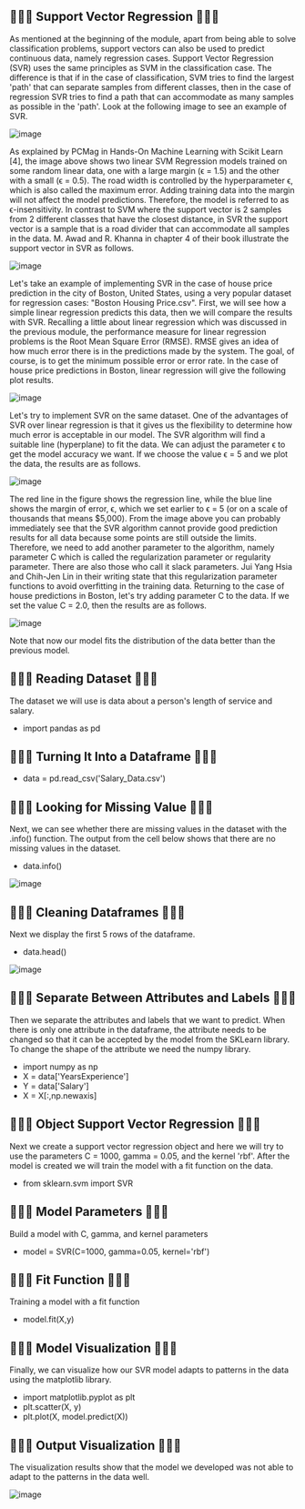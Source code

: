 ## 🌰🥐🥨 Support Vector Regression 🥨🥐🌰
As mentioned at the beginning of the module, apart from being able to solve classification problems, support vectors can also be used to predict continuous data, namely regression cases. Support Vector Regression (SVR) uses the same principles as SVM in the classification case. The difference is that if in the case of classification, SVM tries to find the largest 'path' that can separate samples from different classes, then in the case of regression SVR tries to find a path that can accommodate as many samples as possible in the 'path'. Look at the following image to see an example of SVR.

![image](https://github.com/diantyapitaloka/Support-Vector-Regression/assets/147487436/42f3348d-4e03-40ab-af42-8be5211e57f7)


As explained by PCMag in Hands-On Machine Learning with Scikit Learn [4], the image above shows two linear SVM Regression models trained on some random linear data, one with a large margin (ϵ = 1.5) and the other with a small (ϵ = 0.5). The road width is controlled by the hyperparameter ϵ, which is also called the maximum error. Adding training data into the margin will not affect the model predictions. Therefore, the model is referred to as ϵ-insensitivity. In contrast to SVM where the support vector is 2 samples from 2 different classes that have the closest distance, in SVR the support vector is a sample that is a road divider that can accommodate all samples in the data. M. Awad and R. Khanna in chapter 4 of their book illustrate the support vector in SVR as follows.

![image](https://github.com/diantyapitaloka/Support-Vector-Regression/assets/147487436/1f2fd65f-f38a-4110-a015-1af0057398bc)

Let's take an example of implementing SVR in the case of house price prediction in the city of Boston, United States, using a very popular dataset for regression cases: "Boston Housing Price.csv". First, we will see how a simple linear regression predicts this data, then we will compare the results with SVR. Recalling a little about linear regression which was discussed in the previous module, the performance measure for linear regression problems is the Root Mean Square Error (RMSE). RMSE gives an idea of how much error there is in the predictions made by the system. The goal, of course, is to get the minimum possible error or error rate. In the case of house price predictions in Boston, linear regression will give the following plot results.

![image](https://github.com/diantyapitaloka/Support-Vector-Regression/assets/147487436/56b751f4-852e-4100-9c2c-2e78a3d872ac)


Let's try to implement SVR on the same dataset. One of the advantages of SVR over linear regression is that it gives us the flexibility to determine how much error is acceptable in our model. The SVR algorithm will find a suitable line (hyperplane) to fit the data. We can adjust the parameter ϵ to get the model accuracy we want. If we choose the value ϵ = 5 and we plot the data, the results are as follows.

![image](https://github.com/diantyapitaloka/Support-Vector-Regression/assets/147487436/dc2eb4d7-f5d0-4d24-925a-eddfca5618b8)

The red line in the figure shows the regression line, while the blue line shows the margin of error, ϵ, which we set earlier to ϵ = 5 (or on a scale of thousands that means $5,000). From the image above you can probably immediately see that the SVR algorithm cannot provide good prediction results for all data because some points are still outside the limits. Therefore, we need to add another parameter to the algorithm, namely parameter C which is called the regularization parameter or regularity parameter. There are also those who call it slack parameters. Jui Yang Hsia and Chih-Jen Lin in their writing state that this regularization parameter functions to avoid overfitting in the training data. Returning to the case of house predictions in Boston, let's try adding parameter C to the data. If we set the value C = 2.0, then the results are as follows.

![image](https://github.com/diantyapitaloka/Support-Vector-Regression/assets/147487436/d5e57c58-92ed-4492-a307-09d64fed6bd1)

Note that now our model fits the distribution of the data better than the previous model.

## 🌰🥐🥨 Reading Dataset 🥨🥐🌰
The dataset we will use is data about a person's length of service and salary.
- import pandas as pd
 
## 🌰🥐🥨 Turning It Into a Dataframe 🥨🥐🌰
- data = pd.read_csv('Salary_Data.csv')

## 🌰🥐🥨 Looking for Missing Value 🥨🥐🌰
Next, we can see whether there are missing values in the dataset with the .info() function. The output from the cell below shows that there are no missing values in the dataset.
- data.info()

![image](https://github.com/diantyapitaloka/Support-Vector-Regression/assets/147487436/b458cb0c-64a6-455f-984a-08b0aad8e4bf)

## 🌰🥐🥨 Cleaning Dataframes 🥨🥐🌰
Next we display the first 5 rows of the dataframe.
- data.head()

![image](https://github.com/diantyapitaloka/Support-Vector-Regression/assets/147487436/ccbcdc2c-d480-449d-a948-3dab89daec98)

## 🌰🥐🥨 Separate Between Attributes and Labels 🥨🥐🌰
Then we separate the attributes and labels that we want to predict. When there is only one attribute in the dataframe, the attribute needs to be changed so that it can be accepted by the model from the SKLearn library. To change the shape of the attribute we need the numpy library.
- import numpy as np
- X = data['YearsExperience']
- Y = data['Salary']
- X = X[:,np.newaxis]

## 🌰🥐🥨 Object Support Vector Regression 🥨🥐🌰
Next we create a support vector regression object and here we will try to use the parameters C = 1000, gamma = 0.05, and the kernel 'rbf'. After the model is created we will train the model with a fit function on the data.
- from sklearn.svm import SVR
 
## 🌰🥐🥨 Model Parameters 🥨🥐🌰
Build a model with C, gamma, and kernel parameters
- model = SVR(C=1000, gamma=0.05, kernel='rbf')
 
## 🌰🥐🥨 Fit Function 🥨🥐🌰
Training a model with a fit function
- model.fit(X,y)

## 🌰🥐🥨 Model Visualization 🥨🥐🌰
Finally, we can visualize how our SVR model adapts to patterns in the data using the matplotlib library.
- import matplotlib.pyplot as plt
- plt.scatter(X, y)
- plt.plot(X, model.predict(X))

## 🌰🥐🥨 Output Visualization 🥨🥐🌰
The visualization results show that the model we developed was not able to adapt to the patterns in the data well.

![image](https://github.com/diantyapitaloka/Support-Vector-Regression/assets/147487436/a010fd10-a93b-448a-be56-79fe92574c43)
